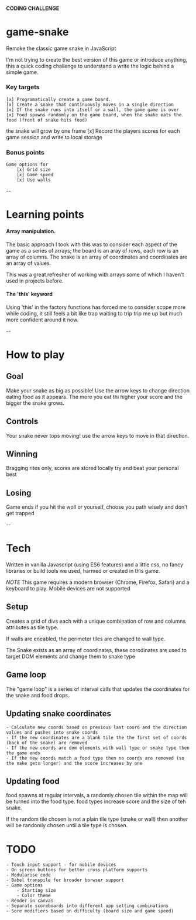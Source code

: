 #### CODING CHALLENGE
# game-snake
Remake the classic game snake in JavaScript

I'm not trying to create the best version of this game or introduce anything, this a quick coding challenge to understand a write the logic behind a simple game.

### Key targets
	[x] Programatically create a game board.
	[x] Create a snake that continuously moves in a single direction
	[x] If the snake runs into itself or a wall, the game game is over
	[x] Food spawns randomly on the game board, when the snake eats the food (front of snake hits food)
 the snake will grow by one frame
	[x] Record the players scores for each game session and write to local storage

### Bonus points
	Game options for
		[x] Grid size
		[x] Game speed
		[x] Use walls

--

# Learning points
#### Array manipulation.
The basic approach I took with this was to consider each aspect of the game as a series of arrays; the board is an aray of rows, each row is an array of columns. The snake is an array of coordinates and coordinates are an array of values.

This was a great refresher of working with arrays some of which I haven't used in projects before.

#### The 'this' keyword
Using 'this' in the factory functions has forced me to consider scope more while coding, it still feels a bit like trap waiting to trip trip me up but much more confident around it now.

--


# How to play
## Goal
Make your snake as big as possible! Use the arrow keys to change direction eating food as it appears. The more you eat thi higher your score and the bigger the snake grows.

## Controls
Your snake never tops moving! use the arrow keys to move in that direction.

## Winning
Bragging rites only, scores are stored locally try and beat your personal best

## Losing
Game ends if you hit the woll or yourself, choose you path wisely and don't get trapped

--

# Tech
Written in vanilla Javascript (using ES6 features) and a little css, no fancy libraries or build tools we used, harmed or created in this game.

_NOTE_
This game requires a modern browser (Chrome, Firefox, Safari) and a keyboard to play. 
Mobile devices are not supported


## Setup
Creates a grid of divs each with a unique combination of row and columns attributes as tile type.

If walls are eneabled, the perimeter tiles are changed to wall type.

The Snake exists as an array of coordinates, these corodinates are used to target DOM elements and change them to snake type

## Game loop
The "game loop" is a series of interval calls that updates the coordinates for the snake and food drops.

## Updating snake coordinates
	- Calculate new coords based on previous last coord and the direction values and pushes into snake coords
	- If the new coordinates are a blank tile the the first set of coords (back of the snake) are removed
	- If the new coords are dom elements with wall type or snake type then the game ends
	- If the new coords match a food type then no coords are removed (so the nake gets longer) and the score increases by one

## Updating food
food spawns at regular intervals, a randomly chosen tile within the map will be turned into the food type. food types increase score and the size of teh snake. 

If the random tile chosen is not a plain tile type (snake or wall) then another will be randomly chosen until a tile type is chosen.


# TODO
	- Touch input support - for mobile devices
	- On screen buttons for better cross platform supports
	- Modularise code
	- Babel transpile for broader borwser support
	- Game options
		- Starting size
		- Color theme
	- Render in canvas
	- Separate scoreboards into different app setting combinations
	- Sore modifiers based on difficulty (board size and game speed)


